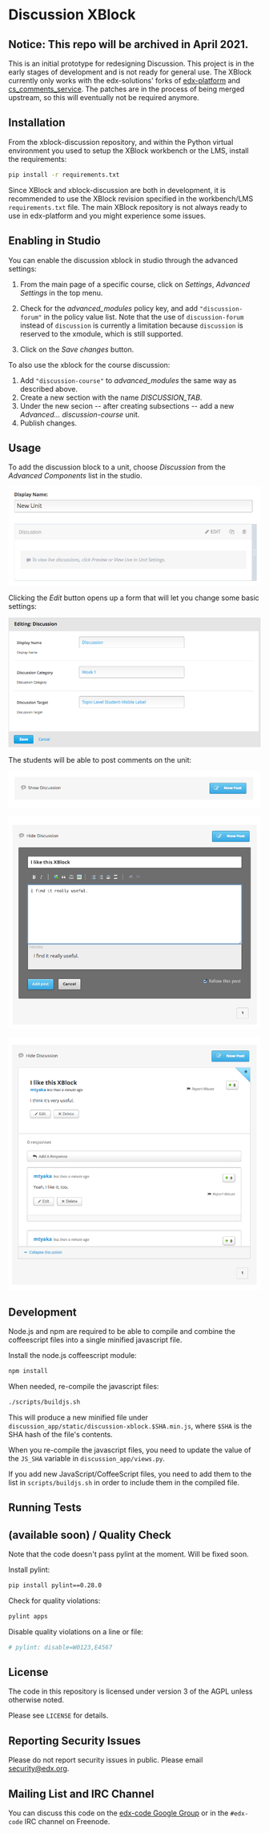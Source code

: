 Discussion XBlock
=================

## Notice: This repo will be archived in April 2021.

This is an initial prototype for redesigning Discussion. This project
is in the early stages of development and is not ready for general
use. The XBlock currently only works with the edx-solutions' forks of
[edx-platform](https://github.com/edx-solutions/edx-platform) and
[cs_comments_service](https://github.com/edx-solutions/cs_comments_service). The
patches are in the process of being merged upstream, so this will
eventually not be required anymore.

Installation
------------

From the xblock-discussion repository, and within the Python virtual
environment you used to setup the XBlock workbench or the LMS, install
the requirements:

```bash
pip install -r requirements.txt
```

Since XBlock and xblock-discussion are both in development, it is
recommended to use the XBlock revision specified in the workbench/LMS
`requirements.txt` file. The main XBlock repository is not always
ready to use in edx-platform and you might experience some issues.

Enabling in Studio
------------------

You can enable the discussion xblock in studio through the advanced
settings:

1. From the main page of a specific course, click on *Settings*,
   *Advanced Settings* in the top menu.
2. Check for the *advanced_modules* policy key, and add
   `"discussion-forum"` in the policy value list. Note that the use of
   `discussion-forum` instead of `discussion` is currently a limitation
   because `discussion` is reserved to the xmodule, which is still
   supported.

3. Click on the *Save changes* button.

To also use the xblock for the course discussion:

1. Add `"discussion-course"` to *advanced_modules* the same way as
   described above.
2. Create a new section with the name *DISCUSSION_TAB*.
3. Under the new secion -- after creating subsections -- add a new
   *Advanced... discussion-course* unit.
4. Publish changes.

Usage
-----

To add the discussion block to a unit, choose *Discussion* from the
*Advanced Components* list in the studio.

![Studio View](https://raw.githubusercontent.com/edx-solutions/xblock-discussion/aad91f12b37c47728bd545ffc63e8de79d421aa3/doc/img/studio-view.png)

Clicking the *Edit* button opens up a form that will let you change some
basic settings:

![Edit View](https://raw.githubusercontent.com/edx-solutions/xblock-discussion/aad91f12b37c47728bd545ffc63e8de79d421aa3/doc/img/edit-view.png)

The students will be able to post comments on the unit:

![Student View Initial](https://raw.githubusercontent.com/edx-solutions/xblock-discussion/aad91f12b37c47728bd545ffc63e8de79d421aa3/doc/img/student-view-1.png)

![Student View Post](https://raw.githubusercontent.com/edx-solutions/xblock-discussion/aad91f12b37c47728bd545ffc63e8de79d421aa3/doc/img/student-view-2.png)

![Student View List](https://raw.githubusercontent.com/edx-solutions/xblock-discussion/aad91f12b37c47728bd545ffc63e8de79d421aa3/doc/img/student-view-3.png)

Development
-----------

Node.js and npm are required to be able to compile and combine the
coffeescript files into a single minified javascript file.

Install the node.js coffeescript module:

```bash
npm install
```

When needed, re-compile the javascript files:

```bash
./scripts/buildjs.sh
```

This will produce a new minified file under
`discussion_app/static/discussion-xblock.$SHA.min.js`, where `$SHA` is
the SHA hash of the file's contents.

When you re-compile the javascript files, you need to update the value
of the `JS_SHA` variable in `discussion_app/views.py`.

If you add new JavaScript/CoffeeScript files, you need to add them to
the list in `scripts/buildjs.sh` in order to include them in the
compiled file.

Running Tests
-------------

(available soon)
/
Quality Check
-------------

Note that the code doesn't pass pylint at the moment. Will be fixed
soon.

Install pylint:

```bash
pip install pylint==0.28.0
```

Check for quality violations:

```bash
pylint apps
```

Disable quality violations on a line or file:

```python
# pylint: disable=W0123,E4567
```

License
-------

The code in this repository is licensed under version 3 of the AGPL
unless otherwise noted.

Please see `LICENSE` for details.

Reporting Security Issues
-------------------------

Please do not report security issues in public. Please email
security@edx.org.

Mailing List and IRC Channel
----------------------------

You can discuss this code on the
[edx-code Google Group](https://groups.google.com/forum/#!forum/edx-code)
or in the `#edx-code` IRC channel on Freenode.
